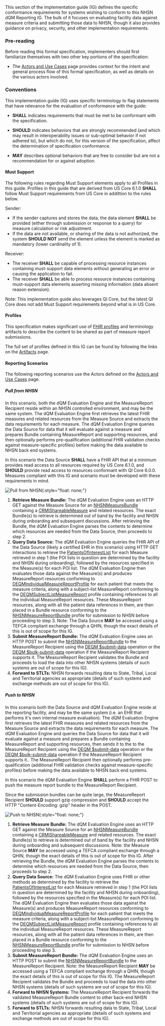 This section of the implementation guide (IG) defines the specific conformance requirements for systems wishing to conform to this NHSN dQM Reporting IG. The bulk of it focuses on evaluating facility data against measure criteria and submitting those data to NHSN, though it also provides guidance on privacy, security, and other implementation requirements.

### Pre-reading

Before reading this formal specification, implementers should first familiarize themselves with two other key portions of the specification:

* The [Actors and Use Cases](use_cases.html) page provides context for the intent and general process flow of this formal specification, as well as details on the various actors involved.

### Conventions

This implementation guide (IG) uses specific terminology to flag statements that have relevance for the evaluation of conformance with the guide:

* **SHALL** indicates requirements that must be met to be conformant with the specification.

* **SHOULD** indicates behaviors that are strongly recommended (and which may result in interoperability issues or sub-optimal behavior if not adhered to), but which do not, for this version of the specification, affect the determination of specification conformance.

* **MAY** describes optional behaviors that are free to consider but are not a recommendation for or against adoption.

#### Must Support ###

The following rules regarding Must Support elements apply to all Profiles in this guide. Profiles in this guide that are derived from US Core 6.1.0 **SHALL** follow Must Support requirements from US Core in addittion to the rules below.

Sender:

* If the sender captures and stores the data, the data element **SHALL** be provided (either through submission or response to a query) for measure calculation or risk adjustment.
* If the data are not available, or sharing of the data is not authorized, the system **SHOULD NOT** send the element unless the element is marked as mandatory (lower cardinality of 1).

Receiver:

* The receiver **SHALL** be capable of processing resource instances containing must-support data elements without generating an error or causing the application to fail.
* The receiver **SHALL** be able to process resource instances containing must-support data elements asserting missing information (data absent reason extension).

Note: This implementation guide also leverages QI Core, but the latest QI Core does not add Must Support requirements beyond what is in US Core.


#### Profiles

This specification makes significant use of [FHIR profiles]({{site.data.fhir.path}}profiling.html) and terminology artifacts to describe the content to be shared as part of measure report submissions.

The full set of profiles defined in this IG can be found by following the links on the [Artifacts](artifacts.html) page.

#### Reporting Scenarios

The following reporting scenarios use the Actors defined on the [Actors and Use Cases](use_cases.html) page.

##### Pull from NHSN

In this scenario, both the dQM Evaluation Engine and the MeasureReport Recipient reside within an NHSN controlled environment, and may be the same system. The dQM Evaluation Engine first retrieves the latest FHIR measures and related resources from the Measure Source and extracts the data requirements for each measure. The dQM Evaluation Engine queries the Data Source for data that it will evaluate against a measure and prepares Bundle containing MeasureReport and supporting resources, and then optionally performs pre-qualification (additional FHIR validation checks against measure-specific profiles) before making the data available to NHSN back end systems.

In this scenario the Data Source **SHALL** have a FHIR API that at a minimum provides read access to all resources required by US Core 6.1.0, and **SHOULD** provide read access to resources conformant with QI Core 6.0.0. Measures compliant with this IG and scenario must be developed with these requirements in mind.

![Pull from NHSN](pull-from-nhsn.png){:style="float: none;"}

1. **Retrieve Measure Bundle:** The dQM Evaluation Engine uses an HTTP GET against the Measure Source for an [NHSNMeasureBundle](StructureDefinition-nhsn-measure-bundle.html) containing a [CRMIShareableMeasure](https://hl7.org/fhir/uv/crmi/StructureDefinition-crmi-shareablemeasure.html) and related resources. The exact Bundle(s) to retrieve is determined out of band by the facility and NHSN during onboarding and subsequent discussions. After retrieving the Bundle, the dQM Evaluation Engine parses the contents to determine which resources are needed from the Data Source, then proceeds to step 2.
2. **Query Data Source:** The dQM Evaluation Engine queries the FHIR API of the Data Source (likely a certified EHR in this scenario) using HTTP GET interactions to retrieve the [PatientsOfInterestList](StructureDefinition-poi-list.profile.xml.html) for each Measure retrieved in step 1 (the POI lists in question are determined by the facility and NHSN during onboarding), followed by the resources specified in the Measure(s) for each POI list. The dQM Evaluation Engine then evaluates those data against the Measure(s) and produces MeasureReport resources conforming to [DEQMIndividualMeasureReportProfile](https://hl7.org/fhir/us/davinci-deqm/StructureDefinition-indv-measurereport-deqm.html) for each patient that meets the measure criteria, along with a subject-list MeasureReport conforming to the [DEQMSubjectListMeasureReport](https://hl7.org/fhir/us/davinci-deqm/StructureDefinition-subjectlist-measurereport-deqm.html) profile containing references to all the individual MeasureReport resources. These MeasureReport resources, along with all the patient data references in them, are then placed in a Bundle resource conforming to the [NHSNMeasureReportBundle](StructureDefinition-nhsn-measurereport-bundle.html) profile for submission to NHSN before proceeding to step 3. Note: The Data Source **MAY** be accessed using a TEFCA compliant exchange through a QHIN, though the exact details of this is out of scope for this IG. 
3. **Submit MeasureReport Bundle:** The dQM Evaluation Engine uses an HTTP POST to submit the [NHSNMeasureReportBundle](StructureDefinition-nhsn-measurereport-bundle.html) to the MeasureReport Recipient using the [DEQM $submit-data](https://build.fhir.org/ig/HL7/davinci-deqm/OperationDefinition-submit-data.html) operation  or the [DEQM $bulk-submit-data]() operation if the MeasureReport Recipient supports it. The MeasureReport Recipient validates the Bundle and proceeds to load the data into other NHSN systems (details of such systems are out of scope for this IG).
4. **Forward to STLTs:** NHSN forwards resulting data to State, Tribal, Local and Territorial agencies as appropriate (details of such systems and exchange methods are out of scope for this IG).

##### Push to NHSN

In this scenario both the Data Source and dQM Evaluation Engine reside at the reporting facility, and may be the same system (i.e. an EHR that performs it's own internal measure evaluation). The dQM Evaluation Engine first retrieves the latest FHIR measures and related resources from the Measure Source and extracts the data requirements for each measure.  The dQM Evaluation Engine and queries the Data Source for data that it will evaluate against a measure and prepares a Bundle containing MeasureReport and supporting resources, then sends it to the to the MeasureReport Recipient using the [DEQM $submit-data](https://build.fhir.org/ig/HL7/davinci-deqm/OperationDefinition-submit-data.html) operation  or the [DEQM $bulk-submit-data]() operation if the MeasureReport Recipient supports it.. The MeasureReport Recipient then optionally performs pre-qualification (additional FHIR validation checks against measure-specific profiles) before making the data available to NHSN back end systems. 

In this scenario the dQM Evaluation Engine **SHALL** perform a FHIR POST to push the measure report bundle to the MeasureReport Recipient.

Since the submission bundles can be quite large, the MeasureReport Recipient **SHOULD** support gzip compression and **SHOULD** accept the HTTP "Content-Encoding: gzip" header in the POST. 


![Push to NHSN](push-to-nhsn.png){:style="float: none;"}

1. **Retrieve Measure Bundle:** The dQM Evaluation Engine uses an HTTP GET against the Measure Source for an [NHSNMeasureBundle](StructureDefinition-nhsn-measure-bundle.html) containing a [CRMIShareableMeasure](https://hl7.org/fhir/uv/crmi/StructureDefinition-crmi-shareablemeasure.html) and related resources. The exact Bundle(s) to retrieve is determined out of band by the facility and NHSN during onboarding and subsequent discussions. Note: the Measure Source **MAY** be accessed using a TEFCA compliant exchange through a QHIN, though the exact details of this is out of scope for this IG. After retrieving the Bundle, the dQM Evaluation Engine parses the contents to determine which resources are needed from the Data Source, then proceeds to step 2.
2. **Query Data Source:** The dQM Evaluation Engine uses FHIR or other methods as determined by the facility to retrieve the [PatientsOfInterestList](StructureDefinition-poi-list.profile.xml.html) for each Measure retrieved in step 1 (the POI lists in question are determined by the facility and NHSN during onboarding), followed by the resources specified in the Measure(s) for each POI list. The dQM Evaluation Engine then evaluates those data against the Measure(s) and produces MeasureReport resources conforming to [DEQMIndividualMeasureReportProfile](https://hl7.org/fhir/us/davinci-deqm/StructureDefinition-indv-measurereport-deqm.html) for each patient that meets the measure criteria, along with a subject-list MeasureReport conforming to the [DEQMSubjectListMeasureReport](https://hl7.org/fhir/us/davinci-deqm/StructureDefinition-subjectlist-measurereport-deqm.html) profile containing references to all the individual MeasureReport resources. These MeasureReport resources, along with all the patient data references in them, are then placed in a Bundle resource conforming to the [NHSNMeasureReportBundle](StructureDefinition-nhsn-measurereport-bundle.html) profile for submission to NHSN before proceeding to step 3.
3. **Submit MeasureReport Bundle:** The dQM Evaluation Engine uses an HTTP POST to submit the [NHSNMeasureReportBundle](StructureDefinition-nhsn-measurereport-bundle.html) to the MeasureReport Recipient. Note: the MeasureReport Recipient **MAY** be accessed using a TEFCA compliant exchange through a QHIN, though the exact details of this is out of scope for this IG. The MeasureReport Recipient validates the Bundle and proceeds to load the data into other NHSN systems (details of such systems are out of scope for this IG).
4. **Forward to NHSN Systems:** The MeasureReport Recipient forwards the validated MeasureReport Bundle content to other back-end NHSN systems (details of such systems are out of scope for this IG).
5. **Forward to STLTs:** NHSN forwards resulting data to State, Tribal, Local and Territorial agencies as appropriate (details of such systems and exchange methods are out of scope for this IG).

